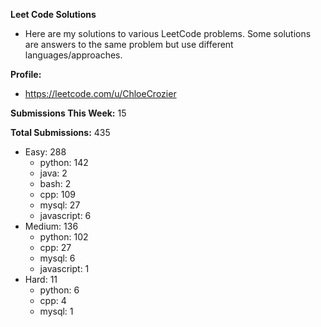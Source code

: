 **Leet Code Solutions**

- Here are my solutions to various LeetCode problems. Some solutions are answers to the same problem but use different languages/approaches.

**Profile:**

- https://leetcode.com/u/ChloeCrozier

**Submissions This Week:** 15

**Total Submissions:** 435
- Easy: 288
  - python: 142
  - java: 2
  - bash: 2
  - cpp: 109
  - mysql: 27
  - javascript: 6
- Medium: 136
  - python: 102
  - cpp: 27
  - mysql: 6
  - javascript: 1
- Hard: 11
  - python: 6
  - cpp: 4
  - mysql: 1